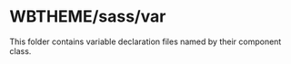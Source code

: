# WBTHEME/sass/var

This folder contains variable declaration files named by their component class.

